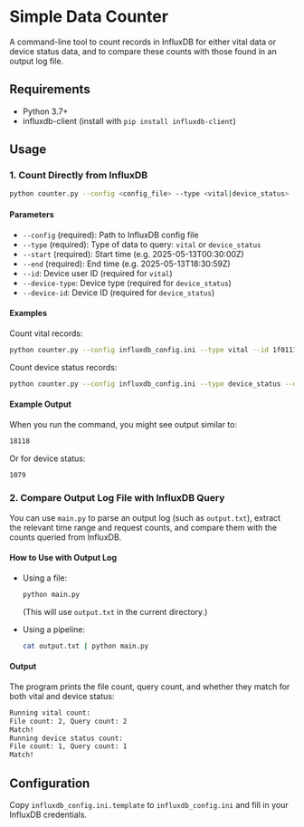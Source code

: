 # Simple Data Counter

A command-line tool to count records in InfluxDB for either vital data or device status data, and to compare these counts with those found in an output log file.

## Requirements

- Python 3.7+
- influxdb-client (install with `pip install influxdb-client`)

## Usage

### 1. Count Directly from InfluxDB

```bash
python counter.py --config <config_file> --type <vital|device_status> [other options]
```

#### Parameters

- `--config` (required): Path to InfluxDB config file
- `--type` (required): Type of data to query: `vital` or `device_status`
- `--start` (required): Start time (e.g. 2025-05-13T00:30:00Z)
- `--end` (required): End time (e.g. 2025-05-13T18:30:59Z)
- `--id`: Device user ID (required for `vital`)
- `--device-type`: Device type (required for `device_status`)
- `--device-id`: Device ID (required for `device_status`)

#### Examples

Count vital records:

```bash
python counter.py --config influxdb_config.ini --type vital --id 1f0111bf-f975-6e37-adc5-dd4e03a22082 --start 2025-05-13T00:30:00Z --end 2025-05-13T18:30:59Z
```

Count device status records:

```bash
python counter.py --config influxdb_config.ini --type device_status --device-type 2 --device-id 1000200 --start 2025-05-13T00:30:00Z --end 2025-05-13T18:30:59Z
```

#### Example Output

When you run the command, you might see output similar to:

```bash
18118
```

Or for device status:

```bash
1079
```

### 2. Compare Output Log File with InfluxDB Query

You can use `main.py` to parse an output log (such as `output.txt`), extract the relevant time range and request counts, and compare them with the counts queried from InfluxDB.

#### How to Use with Output Log

- Using a file:

  ```bash
  python main.py
  ```

  (This will use `output.txt` in the current directory.)

- Using a pipeline:

  ```bash
  cat output.txt | python main.py
  ```

#### Output

The program prints the file count, query count, and whether they match for both vital and device status:

```bash
Running vital count:
File count: 2, Query count: 2
Match!
Running device status count:
File count: 1, Query count: 1
Match!
```

## Configuration

Copy `influxdb_config.ini.template` to `influxdb_config.ini` and fill in your InfluxDB credentials.
